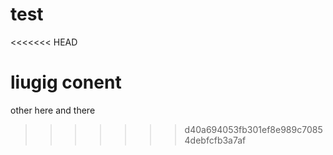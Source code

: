 test
====
<<<<<<< HEAD

liugig
conent
=======
other
here
and there
>>>>>>> d40a694053fb301ef8e989c70854debfcfb3a7af
